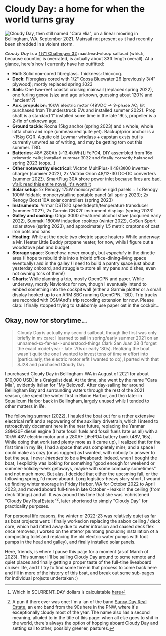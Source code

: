 # Cloudy Day: a home for when the world turns gray

![Cloudy Day, then still named "Cara Mia", on a linear mooring in Bellingham,
WA, September 2021. Mainsail not present as it had recently been shredded in a
violent storm.](/cloudy-day-sept2021.png)

_Cloudy Day_ is a [1971 Challenger
32](https://sailboatdata.com/sailboat/challenger-32) masthead-sloop sailboat
(which, because counting is overrated, is actually about 33ft length overall).
At a glance, here's how I currently have her outfitted:

- **Hull**: Solid non-cored fibreglass. Thickness: thiccccq.
- **Deck**: Fibreglass cored with 1/2" Coosa Bluewater 26 (previously 3/4"
  plywood); mostly replaced spring 2023
- **Sails**: One two-reef coastal cruising mainsail (replaced spring 2022), one
  furling genoa (size and age unknown, guessing about 120% and "ancient"?)
- **Aux. propulsion**: 10kW electric motor (48VDC -> 3-phase AC; kit purchased
  from Thunderstruck EVs and installed summer 2022). Prop shaft is a standard
  1" installed some time in the late '90s, propeller is a 2-fin of unknown age.
- **Ground tackle**: Rocna 15kg anchor (spring 2023) and a whole, whole lotta
  chain and rope (unmeasured quite yet). Backup/prior anchor is a ~15kg CQR. A
  quite old Lewmar windlass + capstan exists but is currently unwired as of
  writing, and may be getting torn out this summer. TBD.
- **Batteries**: 48V 280Ah (~13.4kWh) LiFePO4, DIY assembled from 16x prismatic
  cells; installed summer 2022 and finally correctly balanced spring 2023
  (oops...)
- **Other noteworthy electrical**: Victron MultiPlus-II 48/3000
  inverter-charger (summer 2022), 2x Victron Orion 48/12-30 DC-DC converters
  (summer 2022). SmartPlug 30A shore power inlet because [fires are bad, y'all:
  read this entire novel, it's worth
  it](https://forums.sailboatowners.com/threads/shore-power-smartplug-vs-1938-long-post.159471/)
- **Solar setup**: 2x Renogy 175W monocrystalline rigid panels + 1x Renogy 100W
  foldable monocrystalline portable panel (all spring 2023); 2x Renogy Boost
  10A solar controllers (spring 2023)
- **Instruments**: Airmar DST810 speed/depth/temperature transducer (summer
  2022), 2x Garmin GNX20 instrument displays (spring 2023)
- **Galley and cooking**: Origo 3000 denatured alcohol stove (acquired early
  2022), Sunmaki 1800W induction cooktop (winter 2022), GoSun Sport solar stove
  (spring 2023), and approximately 1.5 metric craptons of cast iron pots and
  pans
- **Heating**: While at the dock: two electric space heaters. While underway: a
  Mr. Heater Little Buddy propane heater, for now, while I figure out a
  woodstove plan and budget.
- **Storage space**: Somehow, never enough, but *especially* in the dinette
  area (I hope to rebuild this into a hybrid office-dining-living space
  eventually) and in the galley (I need to build a pantry space just about
  yesterday onboard, and struggle to store all my pans and dishes, even not
  owning tons of them!)
- **Charts**: While planning a trip, mostly OpenCPN and paper. While underway,
  mostly Navionics for now, though I eventually intend to embed something into
  the cockpit wall (either a Garmin plotter or a small display hooked up to an
  ARM SBC running OpenCPN, TBD). Trip tracks are recorded with OSMAnd's trip
  recording extension for now. Please clap: I finally stopped trying to
  stubbornly use paper out in the cockpit...

## Okay, now for storytime...

> <span class="tangential">
> Cloudy Day is actually my second sailboat, though the first was only briefly
> in my care: I learned to sail in spring/early summer 2021 on an
> unnamed-so-far-as-I-understood-things Clark San Juan 28 (I forget the exact
> model year - late '70s or early '80s). Realizing the boat wasn't quite the
> one I wanted to invest tons of time or effort into (particularly, the
> electric motor refit I wanted to do), I parted with that SJ28 and purchased
> Cloudy Day.
> </span>

I purchased Cloudy Day in Bellingham, WA in August of 2021 for about $10,000
USD[^1] in a Craigslist deal. At the time, she went by the name "Cara Mia",
evidently Italian for "My Beloved". After day-sailing her around Bellingham Bay
and surrounding waters through the rest of the 2021 season, she spent the
winter first in Blaine Harbor, and then later in Squalicum Harbor back in
Bellingham, largely unused while I tended to other matters in life.

The following summer (2022), I hauled the boat out for a rather extensive
electrical refit and a repowering of the auxiliary drivetrain, which I intend
to retroactively document here in the near future, replacing the Yanmar 3GM30F
diesel engine (I hate fossil fuels and fossil fuels hate us all) with a 10kW
48V electric motor and a 280AH LiFePO4 battery bank (48V, 16s). While doing
that work (and plenty more as it came up), I realized that for the first time
in my life, I had a space that was completely mine, and a space I could make as
cozy (or as rugged) as I wanted, with nobody to answer to but the sea. I never
*intended* to be a liveaboard: indeed, when I bought the boat, I explicitly was
looking for something "good enough for weekend or summer-holiday-week getaways,
maybe with some company sometimes" and not much more. But alas, I decided that
either the upcoming fall, or the following spring, I'd move aboard. Long
logistics-heavy story short, I wound up finding winter moorage in Friday
Harbor, WA for October 2022 to April 2023, and moved aboard full-time in late
October - leaks in the ceiling (from deck fittings) and all. It was around this
time that she was rechristened "Cloudy Day Real Estate"[^2], later shortened to
simply "Cloudy Day" for practicality purposes.

For personal life reasons, the winter of 2022-23 was relatively quiet as far as
boat projects went: I finally worked on replacing the saloon ceiling / deck
core, which had rotted away due to water intrusion and caused deck flex once
removed, I worked on the interior plumbing (including installation of a
composting toilet and replacing the old electric water pumps with foot pumps in
the head and galley), and finally installed solar panels.

Here, friends, is where I pause this page for a moment (as of March of 2023).
This summer I'll be sailing Cloudy Day around to some remote and quiet places
and finally getting a proper taste of the full-time liveaboard cruiser life,
and I'll try to find some time in that process to come back here and fill in
more of the history of this boat, and break out some sub-pages for individual
projects undertaken :)

[^1]: Which in $CURRENT\_DAY dollars is calculatable
    [here](https://www.officialdata.org/us/inflation/2021?amount=10000)

[^2]: A pun if there ever was one: I'm a fan of the band [Sunny Day Real
    Estate](https://en.wikipedia.org/wiki/Sunny_Day_Real_Estate), an emo band
    from the 90s here in the PNW, where it's exceptionally cloudy most of the
    year. The name also has a second meaning, alluded to in the title of this
    page: when all else goes to shit in the world, there's always the option of
    hopping aboard Cloudy Day and setting sail to other, possibly greener,
    pastures.

